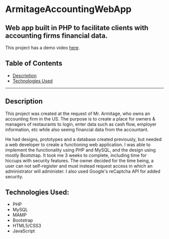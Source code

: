 # ArmitageAccountingWebApp
## Web app built in PHP to facilitate clients with accounting firms financial data.

This project has a demo video [here](https://www.youtube.com/watch?v=NmUJ9tRbTnQ&feature=youtube).
## Table of Contents

- [Description](#description)
- [Technologies Used](#technologies)

---
## Description

This project was created at the request of Mr. Armitage, who owns an accounting firm in the US. The purpose is to create a place for owners & managers of restaurants to login, enter data such as cash flow, employer information, etc while also seeing financial data from the accountant.

He had designs, prototypes and a database created previously, but needed a web developer to create a functioning web application. I was able to implement the functionality using PHP and MySQL, and the design using mostly Bootstrap. It took me 3 weeks to complete, including time for hiccups with security features. The owner decided for the time being, a user can not self-register and must instead request access in which an administrator will administer. I also used Google's reCaptcha API for added security.

## Technologies Used:

- PHP
- MySQL
- MAMP
- Bootstrap
- HTML5/CSS3
- JavaScript

